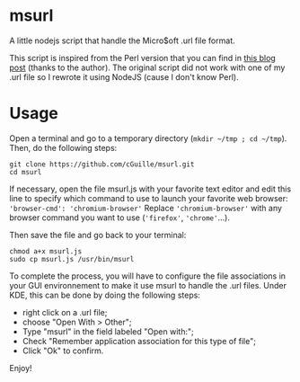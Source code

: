 msurl
=====

A little nodejs script that handle the Micro$oft .url file format.

This script is inspired from the Perl version that you can find in [this blog post](http://ubuntugenius.wordpress.com/2009/12/09/how-to-open-url-internet-explorer-shortcuts-in-ubuntu-using-firefox/) (thanks to the author).
The original script did not work with one of my .url file so I rewrote it using NodeJS (cause I don't know Perl).

Usage
=====

Open a terminal and go to a temporary directory (`mkdir ~/tmp ; cd ~/tmp`). Then, do the following steps:

    git clone https://github.com/cGuille/msurl.git
    cd msurl

If necessary, open the file msurl.js with your favorite text editor and edit this line to specify which command to use to launch your favorite web browser: `'browser-cmd': 'chromium-browser'`
Replace `'chromium-browser'` with any browser command you want to use (`'firefox'`, `'chrome'`…).

Then save the file and go back to your terminal:

    chmod a+x msurl.js
    sudo cp msurl.js /usr/bin/msurl

To complete the process, you will have to configure the file associations in your GUI environnement to make it use msurl to handle the .url files.
Under KDE, this can be done by doing the following steps:
  - right click on a .url file;
  - choose "Open With > Other";
  - Type "msurl" in the field labeled "Open with:";
  - Check "Remember application association for this type of file";
  - Click "Ok" to confirm.

Enjoy!
